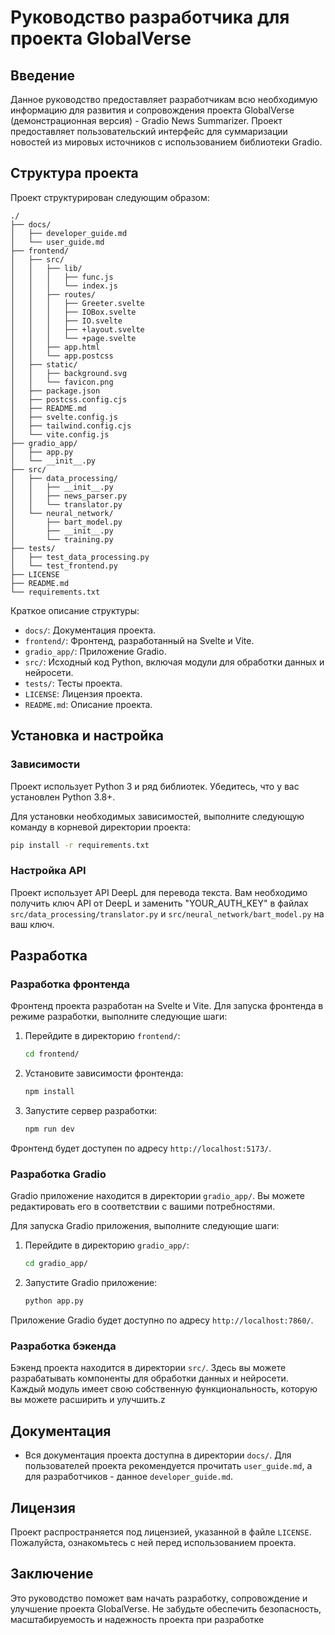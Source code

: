 # Руководство разработчика для проекта GlobalVerse

## Введение

Данное руководство предоставляет разработчикам всю необходимую информацию для развития и сопровождения проекта GlobalVerse (демонстрационная версия) - Gradio News Summarizer. Проект предоставляет пользовательский интерфейс для суммаризации новостей из мировых источников с использованием библиотеки Gradio.

## Структура проекта

Проект структурирован следующим образом:

```
./
├── docs/
│   ├── developer_guide.md
│   └── user_guide.md
├── frontend/
│   ├── src/
│   │   ├── lib/
│   │   │   ├── func.js
│   │   │   └── index.js
│   │   ├── routes/
│   │   │   ├── Greeter.svelte
│   │   │   ├── IOBox.svelte
│   │   │   ├── IO.svelte
│   │   │   ├── +layout.svelte
│   │   │   └── +page.svelte
│   │   ├── app.html
│   │   └── app.postcss
│   ├── static/
│   │   ├── background.svg
│   │   └── favicon.png
│   ├── package.json
│   ├── postcss.config.cjs
│   ├── README.md
│   ├── svelte.config.js
│   ├── tailwind.config.cjs
│   └── vite.config.js
├── gradio_app/
│   ├── app.py
│   └── __init__.py
├── src/
│   ├── data_processing/
│   │   ├── __init__.py
│   │   ├── news_parser.py
│   │   └── translator.py
│   └── neural_network/
│       ├── bart_model.py
│       ├── __init__.py
│       └── training.py
├── tests/
│   ├── test_data_processing.py
│   └── test_frontend.py
├── LICENSE
├── README.md
└── requirements.txt
```

Краткое описание структуры:
- `docs/`: Документация проекта.
- `frontend/`: Фронтенд, разработанный на Svelte и Vite.
- `gradio_app/`: Приложение Gradio.
- `src/`: Исходный код Python, включая модули для обработки данных и нейросети.
- `tests/`: Тесты проекта.
- `LICENSE`: Лицензия проекта.
- `README.md`: Описание проекта.

## Установка и настройка

### Зависимости

Проект использует Python 3 и ряд библиотек. Убедитесь, что у вас установлен Python 3.8+.

Для установки необходимых зависимостей, выполните следующую команду в корневой директории проекта:

```bash
pip install -r requirements.txt
```

### Настройка API

Проект использует API DeepL для перевода текста. Вам необходимо получить ключ API от DeepL и заменить "YOUR_AUTH_KEY" в файлах `src/data_processing/translator.py` и `src/neural_network/bart_model.py` на ваш ключ.

## Разработка

### Разработка фронтенда

Фронтенд проекта разработан на Svelte и Vite. Для запуска фронтенда в режиме разработки, выполните следующие шаги:

1. Перейдите в директорию `frontend/`:

   ```bash
   cd frontend/
   ```

2. Установите зависимости фронтенда:

   ```bash
   npm install
   ```

3. Запустите сервер разработки:

   ```bash
   npm run dev
   ```

Фронтенд будет доступен по адресу `http://localhost:5173/`.

### Разработка Gradio

Gradio приложение находится в директории `gradio_app/`. Вы можете редактировать его в соответствии с вашими потребностями.

Для запуска Gradio приложения, выполните следующие шаги:

1. Перейдите в директорию `gradio_app/`:

   ```bash
   cd gradio_app/
   ```

2. Запустите Gradio приложение:

   ```bash
   python app.py
   ```

Приложение Gradio будет доступно по адресу `http://localhost:7860/`.

### Разработка бэкенда

Бэкенд проекта находится в директории `src/`. Здесь вы можете разрабатывать компоненты для обработки данных и нейросети. Каждый модуль имеет свою собственную функциональность, которую вы можете расширить и улучшить.z

## Документация

- Вся документация проекта доступна в директории `docs/`. Для пользователей проекта рекомендуется прочитать `user_guide.md`, а для разработчиков - данное `developer_guide.md`.

## Лицензия

Проект распространяется под лицензией, указанной в файле `LICENSE`. Пожалуйста, ознакомьтесь с ней перед использованием проекта.

## Заключение

Это руководство поможет вам начать разработку, сопровождение и улучшение проекта GlobalVerse. Не забудьте обеспечить безопасность, масштабируемость и надежность проекта при разработке